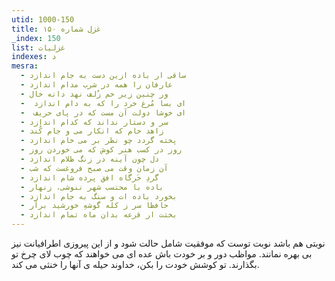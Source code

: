 ```yaml
---
utid: 1000-150
title: غزل شماره ۱۵۰
_index: 150
list: غزلیات
indexes: د
mesra:
  - ساقی ار باده ازین دست به جام اندازد
  - عارفان را همه در شرب مدام اندازد
  - ور چنین زیر خم زُلف نهد دانه خال
  - ‌ ای بسا مُرغ خرد را که به دام اندازد
  - ‌ ای خوشا دولت آن مست که در پای حریف
  - سر و دستار نداند که کدام اندازد
  - زاهد خام که انکار می و جام کُند
  - پخته گردد چو نظر بر می خام اندازد
  - روز در کسب هنر کوش که می خوردن روز
  - دل چون آینه در زنگ ظلام اندازد
  - آن زمان وقت می صبح فروغست که شب
  - گردِ خَرگاه افق پرده شام اندازد
  - باده با محتسب شهر ننوشی، زنهار
  - بخورد باده ات و سنگ به جام اندازد
  - حافظا سر ز کله گوشهِ خورشید برآر
  - بختت ار قرعه بدان ماه تمام اندازد
---
```

نوبتی هم باشد نوبت توست که موفقیت شامل حالت شود و از این پیروزی اطرافیانت نیز بی بهره نمانند. مواظب دور و بر خودت باش عده ای می خواهند که چوب لای چرخ تو بگذارند. تو کوشش خودت را بکن، خداوند حیله ی آنها را خنثی می کند.
